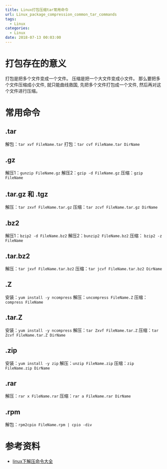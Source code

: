 ```yaml
---
title: Linux打包压缩tar常用命令
url: Linux_package_compression_common_tar_commands
tags:
  - Linux
categories:
  - Linux
date: 2018-07-13 00:03:00
---
```

# 打包存在的意义
打包是把多个文件变成一个文件。
压缩是把一个大文件变成小文件。
那么要把多个文件压缩成小文件, 就只能曲线救国, 先把多个文件打包成一个文件, 然后再对这个文件进行压缩。

<!-- more -->

# 常用命令
## .tar 
解包：`tar xvf FileName.tar`
打包：`tar cvf FileName.tar DirName`

## .gz
解压1：`gunzip FileName.gz`
解压2：`gzip -d FileName.gz`
压缩：`gzip FileName`

## .tar.gz 和 .tgz
解压：`tar zxvf FileName.tar.gz`
压缩：`tar zcvf FileName.tar.gz DirName`

## .bz2
解压1：`bzip2 -d FileName.bz2`
解压2：`bunzip2 FileName.bz2`
压缩： `bzip2 -z FileName`

## .tar.bz2
解压：`tar jxvf FileName.tar.bz2`
压缩：`tar jcvf FileName.tar.bz2 DirName`

## .Z
安装：`yum install -y ncompress`
解压：`uncompress FileName.Z`
压缩：`compress FileName`

## .tar.Z
安装：`yum install -y ncompress`
解压：`tar Zxvf FileName.tar.Z`
压缩：`tar Zcvf FileName.tar.Z DirName`

## .zip
安装：`yum install -y zip`
解压：`unzip FileName.zip`
压缩：`zip FileName.zip DirName`

## .rar
解压：`rar x FileName.rar`
压缩：`rar a FileName.rar DirName`

## .rpm
解包：`rpm2cpio FileName.rpm | cpio -div`

# 参考资料
- [linux下解压命令大全](https://www.cnblogs.com/eoiioe/archive/2008/09/20/1294681.html)
